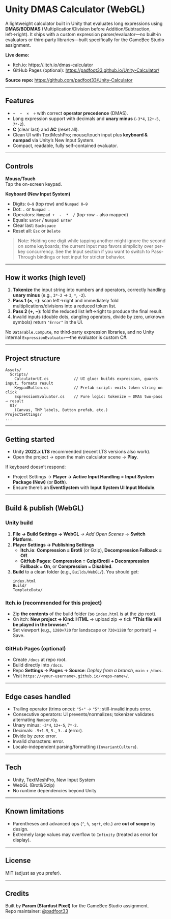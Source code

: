 # Unity DMAS Calculator (WebGL)

A lightweight calculator built in Unity that evaluates long expressions using **DMAS/BODMAS** (Multiplication/Division before Addition/Subtraction, left→right). It ships with a custom expression parser/evaluator—no built‑in evaluators or third‑party libraries—built specifically for the GameBee Studio assignment.

**Live demo:**  
- Itch.io: https://<your-itch-username>.itch.io/dmas-calculator  
- GitHub Pages (optional): https://padfoot33.github.io/Unity-Calculator/

**Source repo:** https://github.com/padfoot33/Unity-Calculator

---

## Features

- `+  −  ×  ÷` with correct **operator precedence** (DMAS).
- Long expression support with decimals and **unary minus** (`-3*4`, `12+-5`, `7*-2`).
- **C** (clear last) and **AC** (reset all).
- Clean UI with TextMeshPro; mouse/touch input plus **keyboard & numpad** via Unity’s New Input System.
- Compact, readable, fully self-contained evaluator.

---

## Controls

**Mouse/Touch**  
Tap the on-screen keypad.

**Keyboard (New Input System)**  
- Digits: `0–9` (top row) and `Numpad 0–9`  
- Dot: `.` or `Numpad .`  
- Operators: `Numpad +  -  *  /` (top-row `-` also mapped)  
- Equals: `Enter` / `Numpad Enter`  
- Clear last: `Backspace`  
- Reset all: `Esc` or `Delete`

> Note: Holding one digit while tapping another might ignore the second on some keyboards; the current input map favors simplicity over per-key concurrency. See the Input section if you want to switch to Pass-Through bindings or text input for stricter behavior.

---

## How it works (high level)

1. **Tokenize** the input string into numbers and operators, correctly handling **unary minus** (e.g., `3*-2` → `3`, `*`, `-2`).  
2. **Pass 1 (×, ÷)**: scan left→right and immediately fold multiplications/divisions into a reduced token list.  
3. **Pass 2 (+, −)**: fold the reduced list left→right to produce the final result.  
4. Invalid inputs (double dots, dangling operators, divide by zero, unknown symbols) return `"Error"` in the UI.

No `DataTable.Compute`, no third‑party expression libraries, and no Unity internal `ExpressionEvaluator`—the evaluator is custom C#.

---

## Project structure

```
Assets/
  Scripts/
    CalculatorUI.cs           // UI glue: builds expression, guards input, formats result
    KeypadButton.cs           // Prefab script: emits token string on click
    ExpressionEvaluator.cs    // Pure logic: tokenize → DMAS two‑pass → result
  UI/
    (Canvas, TMP labels, Button prefab, etc.)
ProjectSettings/
...
```

---

## Getting started

- Unity **2022.x LTS** recommended (recent LTS versions also work).  
- Open the project → open the main calculator scene → **Play**.

If keyboard doesn’t respond:  
- Project Settings → **Player → Active Input Handling** = **Input System Package (New)** (or **Both**).  
- Ensure there’s an **EventSystem** with **Input System UI Input Module**.

---

## Build & publish (WebGL)

### Unity build
1. **File → Build Settings → WebGL** → *Add Open Scenes* → **Switch Platform**.  
2. **Player Settings → Publishing Settings**  
   - **Itch.io**: **Compression = Brotli** (or Gzip), **Decompression Fallback = Off**.  
   - **GitHub Pages**: **Compression = Gzip/Brotli** **+ Decompression Fallback = On**, or **Compression = Disabled**.  
3. **Build** to a clean folder (e.g., `Builds/WebGL/`). You should get:
   ```
   index.html
   Build/
   TemplateData/
   ```

### Itch.io (recommended for this project)
- Zip **the contents** of the build folder (so `index.html` is at the zip root).  
- On itch: **New project → Kind: HTML** → upload zip → tick **“This file will be played in the browser.”**  
- Set viewport (e.g., `1280×720` for landscape or `720×1280` for portrait) → Save.

### GitHub Pages (optional)
- Create `/docs` at repo root.  
- Build directly into `/docs`.  
- Repo **Settings → Pages → Source**: *Deploy from a branch*, `main` + `/docs`.  
- Visit `https://<your-username>.github.io/<repo-name>/`.

---

## Edge cases handled

- Trailing operator (trims once): `"5+"` → `"5"`; still-invalid inputs error.  
- Consecutive operators: UI prevents/normalizes; tokenizer validates alternating `Number/Op`.  
- Unary minus: `-3*4`, `12+-5`, `7*-2`.  
- Decimals: `.5+1.5`, `5.`, `3..4` (error).  
- Divide by zero: error.  
- Invalid characters: error.  
- Locale-independent parsing/formatting (`InvariantCulture`).

---

## Tech

- Unity, TextMeshPro, New Input System  
- WebGL (Brotli/Gzip)  
- No runtime dependencies beyond Unity

---

## Known limitations

- Parentheses and advanced ops (`^`, `%`, `sqrt`, etc.) are **out of scope** by design.  
- Extremely large values may overflow to `Infinity` (treated as error for display).

---

## License

MIT (adjust as you prefer).

---

## Credits

Built by **Param (Stardust Pixel)** for the GameBee Studio assignment.  
Repo maintainer: [@padfoot33](https://github.com/padfoot33)
